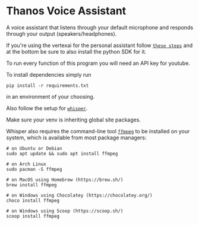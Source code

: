 # Thanos Voice Assistant

A voice assistant that listens through your default microphone and responds through your output (speakers/headphones).

If you're using the vertexai for the personal assistant follow [`these steps`](https://cloud.google.com/vertex-ai/docs/start/client-libraries#python) and at the bottom be sure to also install the python SDK for it.

To run every function of this program you will need an API key for youtube.

To install dependencies simply run
```
pip install -r requirements.txt
```
in an environment of your choosing.

Also follow the setup for [`whisper`](https://github.com/openai/whisper#setup).

Make sure your venv is inheriting global site packages.

Whisper also requires the command-line tool [`ffmpeg`](https://ffmpeg.org/) to be installed on your system, which is available from most package managers:

```
# on Ubuntu or Debian
sudo apt update && sudo apt install ffmpeg

# on Arch Linux
sudo pacman -S ffmpeg

# on MacOS using Homebrew (https://brew.sh/)
brew install ffmpeg

# on Windows using Chocolatey (https://chocolatey.org/)
choco install ffmpeg

# on Windows using Scoop (https://scoop.sh/)
scoop install ffmpeg
```
